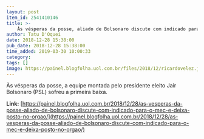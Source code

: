 ```yaml
---
layout: post
item_id: 2541410146
title: >-
    Às vésperas da posse, aliado de Bolsonaro discute com indicado para o MEC e deixa posto no órgão
author: Tatu D'Oquei
date: 2018-12-28 15:38:00
pub_date: 2018-12-28 15:38:00
time_added: 2019-03-30 10:00:33
category: 
tags: []
image: https://painel.blogfolha.uol.com.br/files/2018/12/ricardovelez.jpg
---
```


Às vésperas da posse, a equipe montada pelo presidente eleito Jair Bolsonaro (PSL) sofreu a primeira baixa.

**Link:** [https://painel.blogfolha.uol.com.br/2018/12/28/as-vesperas-da-posse-aliado-de-bolsonaro-discute-com-indicado-para-o-mec-e-deixa-posto-no-orgao/](https://painel.blogfolha.uol.com.br/2018/12/28/as-vesperas-da-posse-aliado-de-bolsonaro-discute-com-indicado-para-o-mec-e-deixa-posto-no-orgao/)

